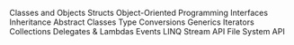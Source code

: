 Classes and Objects
Structs
Object-Oriented Programming
Interfaces
Inheritance
Abstract Classes
Type Conversions
Generics
Iterators
Collections
Delegates & Lambdas
Events
LINQ
Stream API
File System API

